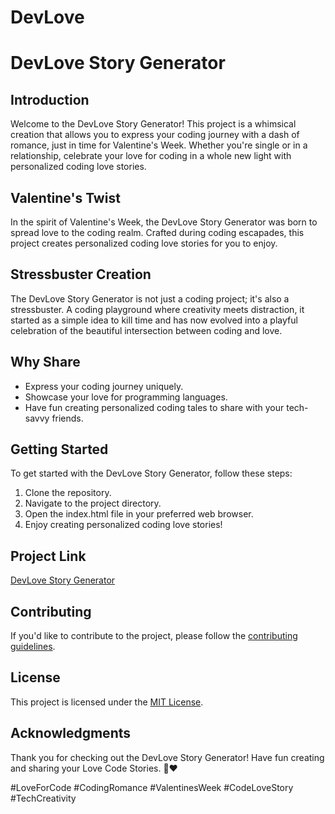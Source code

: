 # DevLove
 
# DevLove Story Generator

## Introduction

Welcome to the DevLove Story Generator! This project is a whimsical creation that allows you to express your coding journey with a dash of romance, just in time for Valentine's Week. Whether you're single or in a relationship, celebrate your love for coding in a whole new light with personalized coding love stories.

## Valentine's Twist

In the spirit of Valentine's Week, the DevLove Story Generator was born to spread love to the coding realm. Crafted during coding escapades, this project creates personalized coding love stories for you to enjoy.

## Stressbuster Creation

The DevLove Story Generator is not just a coding project; it's also a stressbuster. A coding playground where creativity meets distraction, it started as a simple idea to kill time and has now evolved into a playful celebration of the beautiful intersection between coding and love.

## Why Share

- Express your coding journey uniquely.
- Showcase your love for programming languages.
- Have fun creating personalized coding tales to share with your tech-savvy friends.

## Getting Started

To get started with the DevLove Story Generator, follow these steps:

1. Clone the repository.
2. Navigate to the project directory.
3. Open the index.html file in your preferred web browser.
4. Enjoy creating personalized coding love stories!

## Project Link

[DevLove Story Generator]([https://lnkd.in/gk3-uMuc](https://devlovevalentinespecial.netlify.app/))

## Contributing

If you'd like to contribute to the project, please follow the [contributing guidelines](CONTRIBUTING.md).

## License

This project is licensed under the [MIT License](LICENSE).

## Acknowledgments

Thank you for checking out the DevLove Story Generator! Have fun creating and sharing your Love Code Stories. 🚀❤️

\#LoveForCode #CodingRomance #ValentinesWeek #CodeLoveStory #TechCreativity
